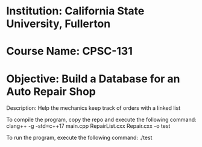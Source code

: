 # Institution: California State University, Fullerton
# Course Name: CPSC-131
# Objective: Build a Database for an Auto Repair Shop

Description: Help the mechanics keep track of orders with a linked list

To compile the program, copy the repo and execute the following command: clang++ -g -std=c++17 main.cpp RepairList.cxx Repair.cxx -o test

To run the program, execute the following command: ./test
